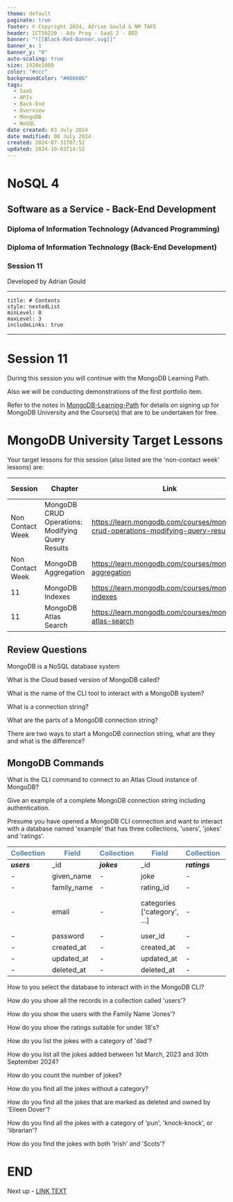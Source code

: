 ```yaml
---
theme: default
paginate: true
footer: © Copyright 2024, Adrian Gould & NM TAFE
header: ICT50220 - Adv Prog - SaaS 2 - BED
banner: "![[Black-Red-Banner.svg]]"
banner_x: 1
banner_y: "0"
auto-scaling: true
size: 1920x1080
color: "#ccc"
backgroundColor: "#060606"
tags:
  - SaaS
  - APIs
  - Back-End
  - Overview
  - MongoDB
  - NoSQL
date created: 03 July 2024
date modified: 08 July 2024
created: 2024-07-31T07:52
updated: 2024-10-03T14:52
---
```


# NoSQL 4

## Software as a Service - Back-End Development

### Diploma of Information Technology (Advanced Programming)  

### Diploma of Information Technology (Back-End Development)

### Session 11

Developed by Adrian Gould

---
```table-of-contents
title: # Contents
style: nestedList
minLevel: 0
maxLevel: 3
includeLinks: true
```

---


# Session 11

During this session you will continue with the MongoDB Learning Path.

Also we will be conducting demonstrations of the first portfolio item.

Refer to the notes in [MongoDB-Learning-Path](../Session-09/S09-MongoDB-Learning-Path) for details on signing up for MongoDB University and the Course(s) that are to be undertaken for free.

# MongoDB University Target Lessons

Your target lessons for this session (also listed are the 'non-contact week' lessons) are:

| Session          | Chapter                                          | Link                                                                              | Duration (Mins) |
| ---------------- | ------------------------------------------------ | --------------------------------------------------------------------------------- | --------------- |
| Non Contact Week | MongoDB CRUD Operations: Modifying Query Results | https://learn.mongodb.com/courses/mongodb-crud-operations-modifying-query-results | 85              |
| Non Contact Week | MongoDB Aggregation                              | https://learn.mongodb.com/courses/mongodb-aggregation                             | 105             |
| 11               | MongoDB Indexes                                  | https://learn.mongodb.com/courses/mongodb-indexes                                 | 105             |
| 11               | MongoDB Atlas Search                             | https://learn.mongodb.com/courses/mongodb-atlas-search                            | 90              |


## Review Questions

MongoDB is a NoSQL database system

What is the Cloud based version of MongoDB called?

What is the name of the CLI tool to interact with a MongoDB system?

What is a connection string?

What are the parts of a MongoDB connection string?

There are two ways to start a MongoDB connection string, what are they and what is the difference?

## MongoDB Commands

What is the CLI command to connect to an Atlas Cloud instance of MongoDB?

Give an example of a complete MongoDB connection string including authentication.

Presume you have opened a MongoDB CLI connection and want to interact with a database named 'example' that has three collections, 'users', 'jokes' and 'ratings'.

| **<span style="color:#4f81bd">Collection</span>** | **<span style="color:#4f81bd">Field</span>** | **<span style="color:#4f81bd">Collection</span>** | **<span style="color:#4f81bd">Field</span>** | **<span style="color:#4f81bd">Collection</span>** | **<span style="color:#4f81bd">Field</span>** |
| ------------------------------------------------- | -------------------------------------------- | ------------------------------------------------- | -------------------------------------------- | ------------------------------------------------- | -------------------------------------------- |
| _**users**_                                       | _id                                          | _**jokes**_                                       | _id                                          | _**ratings**_                                     | _id                                          |
| -                                                 | given_name                                   | -                                                 | joke                                         | -                                                 | name                                         |
| -                                                 | family_name                                  | -                                                 | rating_id                                    | -                                                 | short_code                                   |
| -                                                 | email                                        | -                                                 | categories ['category', ...]                 | -                                                 | age_range {min_age: 00, max_age:00}          |
| -                                                 | password                                     | -                                                 | user_id                                      | -                                                 | description                                  |
| -                                                 | created_at                                   | -                                                 | created_at                                   | -                                                 | icon                                         |
| -                                                 | updated_at                                   | -                                                 | updated_at                                   | -                                                 | created_at                                   |
| -                                                 | deleted_at                                   | -                                                 | deleted_at                                   | -                                                 | updated_at                                   |

How to you select the database to interact with in the MongoDB CLI?

How do you show all the records in a collection called 'users'?

How do you show the users with the Family Name 'Jones'?

How do you show the ratings suitable for under 18's?

How do you list the jokes with a category of 'dad'?

How do you list all the jokes added between 1st March, 2023 and 30th September 2024?

How do you count the number of jokes?

How do you find all the jokes without a category?

How do you find all the jokes that are marked as deleted and owned by 'Eileen Dover'?

How do you find all the jokes with a category of 'pun', 'knock-knock', or 'librarian'?

How do you find the jokes with both 'Irish' and 'Scots'?

# END

Next up - [LINK TEXT](#)
